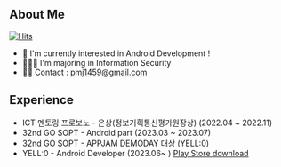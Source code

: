 ## About Me
[![Hits](https://hits.seeyoufarm.com/api/count/incr/badge.svg?url=https%3A%2F%2Fgithub.com%2Fminju1459&count_bg=%23FFE9C9&title_bg=%23C4B5B5&icon=smugmug.svg&icon_color=%23FFFFFF&title=%3A&edge_flat=false)](https://hits.seeyoufarm.com)
- 🌳 I'm currently interested in Android Development ! 
- 👩🏻‍🎓 I'm majoring in Information Security 
- 🤙🏻 Contact : pmj1459@gmail.com

## Experience
- ICT 멘토링 프로보노 - 은상(정보기획통신평가원장상) (2022.04 ~ 2022.11)
- 32nd GO SOPT - Android part (2023.03 ~ 2023.07)
- 32nd GO SOPT - APPJAM DEMODAY 대상 (YELL:0)
- YELL:0 - Android Developer (2023.06~ ) [Play Store download](https://play.google.com/store/apps/details?id=com.el.yello&hl=KR)


